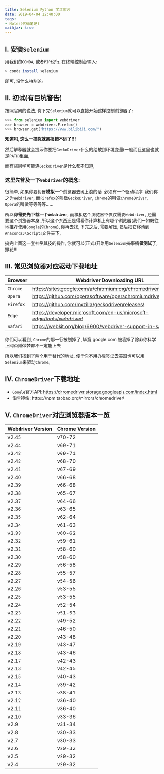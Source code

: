 ```yaml
---
title: Selenium Python 学习笔记
date: 2019-04-04 12:40:00
tags:
- Notes(代码笔记)
mathjax: true
---
```


## I. 安装`Selenium`

用我们的`CONDA`, 或者`PIP`也行, 在终端控制台输入:

```sh
> conda install selenium
```

即可, 没什么特别的。

## II. 初试(**有巨坑警告**)

按照官网的说法, 你下完`Selenium`就可以直接开始这样控制浏览器了:

```py
>>> from selenium import webdriver
>>> browser = webdriver.Firefox()
>>> browser.get("https://www.bilibili.com/")
```

**知道吗, 这么一搞你就离报错不远了!!!**

然后解释器就会提示你要把`GeckoDriver`什么的给放到环境变量(一般而且这里也就是`PATH`)里面,

而有些同学可能连`GeckoDriver`是什么都不知道,

### 这里先普及一下`Webdriver`的概念:

很简单, 如果你要~~假冒~~**模拟**一个浏览器去网上浪的话, 必须有一个驱动程序, 我们称之为`Webdriver`, 而`Firefox`的叫做`GeckoDriver`, `Chrome`的叫做`ChromeDriver`, `Opera`的叫做等等等等......

所以**你需要先下载一个`Webdriver`**, 而模拟这个浏览器不仅仅需要`Webdriver`, 还需要这个浏览器本身, 所以这个东西还是得看你计算机上有哪个浏览器(我们一如既往地推荐使用`Google`的`Chrome`), 你再去找, 下完之后, 需要解压, 然后把它移动到`Anaconda3\Scripts`文件夹下,

搞完上面这一套神乎其技的操作, 你就可以(正式)开始用`Selenium`~~搞事情~~**做测试**了, 撒花!!!

## III. 常见浏览器对应驱动下载地址

| Browser | Webdriver Downloading URL |
| - | - |
| `Chrome` | ~~https://sites.google.com/a/chromium.org/chromedriver/downloads/~~ |
| `Opera` | https://github.com/operasoftware/operachromiumdriver/releases/ |
| `Firefox` | https://github.com/mozilla/geckodriver/releases/ |
| `Edge` | https://developer.microsoft.com/en-us/microsoft-edge/tools/webdriver/ |
| `Safari` | https://webkit.org/blog/6900/webdriver-support-in-safari-10/ |

你们可以看到, `Chrome`的那一行被划掉了, 毕竟 google.com 被墙掉了除非你科学上网否则做梦都不一定能上去,

所以我们找到了两个用于替代的地址, 便于你不用办理签证去美国也可以用`Selenium`来驱动`Chrome`。

## IV. `ChromeDriver`下载地址

* `Google`官方API: https://chromedriver.storage.googleapis.com/index.html
* 淘宝镜像: https://npm.taobao.org/mirrors/chromedriver/

## V. `ChromeDriver`对应浏览器版本一览

| Webdriver Version | Chrome Version |
| ----- | ------ |
| v2.45 | v70-72 |
| v2.44 | v69-71 |
| v2.43 | v69-71 |
| v2.42 | v68-70 |
| v2.41 | v67-69 |
| v2.40 | v66-68 |
| v2.39 | v66-68 |
| v2.38 | v65-67 |
| v2.37 | v64-66 |
| v2.36 | v63-65 |
| v2.35 | v62-64 |
| v2.34 | v61-63 |
| v2.33 | v60-62 |
| v2.32 | v59-61 |
| v2.31 | v58-60 |
| v2.30 | v58-60 |
| v2.29 | v56-58 |
| v2.28 | v55-57 |
| v2.27 | v54-56 |
| v2.26 | v53-55 |
| v2.25 | v53-55 |
| v2.24 | v52-54 |
| v2.23 | v51-53 |
| v2.22 | v49-52 |
| v2.21 | v46-50 |
| v2.20 | v43-48 |
| v2.19 | v43-47 |
| v2.18 | v43-46 |
| v2.17 | v42-43 |
| v2.13 | v42-45 |
| v2.15 | v40-43 |
| v2.14 | v39-42 |
| v2.13 | v38-41 |
| v2.12 | v36-40 |
| v2.11 | v36-40 |
| v2.10 | v33-36 |
| v2.9  | v31-34 |
| v2.8  | v30-33 |
| v2.7  | v30-33 |
| v2.6  | v29-32 |
| v2.5  | v29-32 |
| v2.4  | v29-32 |
